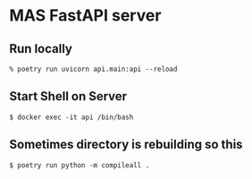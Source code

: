 # MAS FastAPI server

## Run locally

```
% poetry run uvicorn api.main:api --reload
```

## Start Shell on Server

```
$ docker exec -it api /bin/bash
```

## Sometimes directory is rebuilding so this

```
$ poetry run python -m compileall .
```
